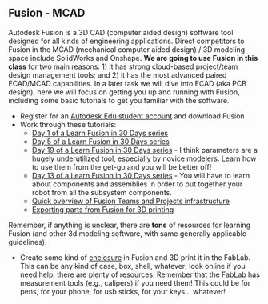 <link rel="stylesheet" type="text/css" href="../../assets/css/styles.css">

## Fusion - MCAD

Autodesk Fusion is a 3D CAD (computer aided design) software tool designed for all kinds of engineering applications. Direct competitors to Fusion in the MCAD (mechanical computer aided design) / 3D modeling space include SolidWorks and Onshape. **We are going to use Fusion in this class** for two main reasons: 1) it has strong cloud-based project/team design management tools; and 2) it has the most advanced paired ECAD/MCAD capabilities. In a later task we will dive into ECAD (aka PCB design), here we will focus on getting you up and running with Fusion, including some basic tutorials to get you familiar with the software.  

- Register for an [Autodesk Edu student account](https://www.autodesk.com/education/edu-software/overview#FSN) and download Fusion
- Work through these tutorials: 
    - [Day 1 of a Learn Fusion in 30 Days series](https://www.youtube.com/watch?v=d3qGQ2utl2A&list=PLrZ2zKOtC_-C4rWfapgngoe9o2-ng8ZBr&index=5)
    - [Day 5 of a Learn Fusion in 30 Days series](https://www.youtube.com/watch?v=zN44hW9zX1I&list=PLrZ2zKOtC_-C4rWfapgngoe9o2-ng8ZBr&index=8)
    - [Day 19 of a Learn Fusion in 30 Days series](https://www.youtube.com/watch?v=DJULiA1aTtM&list=PLrZ2zKOtC_-C4rWfapgngoe9o2-ng8ZBr&index=23) - I think parameters are a hugely underutilized tool, especially by novice modelers. Learn how to use them from the get-go and you will be better off!
    - [Day 13 of a Learn Fusion in 30 Days series](https://www.youtube.com/watch?v=kj3_doWX2Kg&list=PLrZ2zKOtC_-C4rWfapgngoe9o2-ng8ZBr&index=17) - You will have to learn about components and assemblies in order to put together your robot from all the subsystem components. 
    - [Quick overview of Fusion Teams and Projects infrastructure](https://www.youtube.com/watch?v=MT7d2-zsi28)
    - [Exporting parts from Fusion for 3D printing](https://www.youtube.com/watch?v=I-ltiZdUFOA)

Remember, if anything is unclear, there are **tons** of resources for learning Fusion (and other 3d modeling software, with same generally applicable guidelines). 
- Create some kind of [enclosure](https://www.youtube.com/watch?v=kEdYeQ3NJyQ) in Fusion and 3D print it in the FabLab. This can be any kind of case, box, shell, whatever; look online if you need help, there are plenty of resources. Remember that the FabLab has measurement tools (e.g., calipers) if you need them! This could be for pens, for your phone, for usb sticks, for your keys... whatever! 


